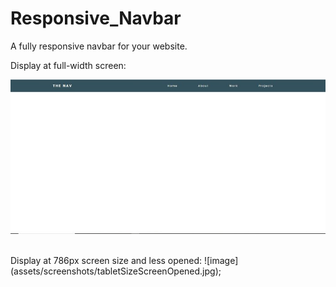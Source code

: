 # Responsive_Navbar
A fully responsive navbar for your website.

Display at full-width screen:

![image](assets/screenshots/fullSizeScreen.jpg)

</br>
Display at 786px screen size and less opened:
![image](assets/screenshots/tabletSizeScreenOpened.jpg);
